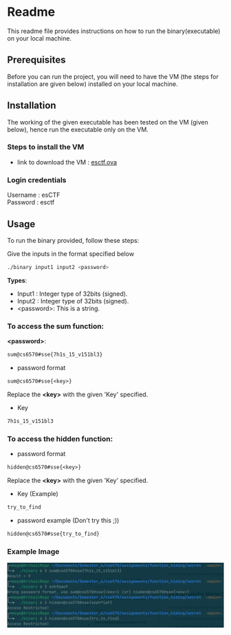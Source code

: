 # Readme

This readme file provides instructions on how to run the binary(executable) on your local machine.

## Prerequisites

Before you can run the project, you will need to have the VM (the steps for installation are given below) installed on your local machine.

## Installation

The working of the given executable has been tested on the VM (given below), hence run the executable only on the VM.

### Steps to install the VM 

- link to download the VM : [esctf.ova](https://drive.google.com/file/d/11-syzLq9Z6x7yHXBm7IxleqIrLx4XvLY/view?usp=share_link)

### Login credentials <br>

  Username : esCTF <br>
  Password : esctf

## Usage

To run the binary provided, follow these steps:

Give the inputs in the format specified below

```bash
./binary input1 input2 <password>
```
  
**Types**:

- Input1 : Integer type of 32bits (signed).
- Input2 : Integer type of 32bits (signed).
- \<password>: This is a string.

### To access the sum function:

**\<password>**: 

```txt
sum@cs6570#sse{7h1s_15_v151bl3}
```


- password format

```txt
sum@cs6570#sse{<key>}
```

Replace the **\<key>** with the given 'Key' specified.

- Key
  
```txt
7h1s_15_v151bl3
```


### To access the hidden function:

- password format

```txt
hidden@cs6570#sse{<key>}
```

Replace the **\<key>** with the given 'Key' specified.

- Key (Example)
  
```txt
try_to_find
```


- password example (Don't try this ;))

```txt
hidden@cs6570#sse{try_to_find}
```

### Example Image

![Execution Image](some.png)

